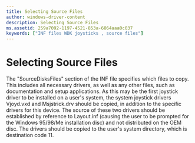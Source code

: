 ```yaml
---
title: Selecting Source Files
author: windows-driver-content
description: Selecting Source Files
ms.assetid: 259a7092-1197-4521-853a-6064aaa0c037
keywords: ["INF files WDK joysticks , source files"]
---
```


# Selecting Source Files





The "SourceDisksFiles" section of the INF file specifies which files to copy. This includes all necessary drivers, as well as any other files, such as documentation and setup applications. As this may be the first joystick driver to be installed on a user's system, the system joystick drivers Vjoyd.vxd and Msjstrick.drv should be copied, in addition to the specific drivers for this device. The source of these two drivers should be established by reference to Layout.inf (causing the user to be prompted for the Windows 95/98/Me installation disc) and not distributed on the OEM disc. The drivers should be copied to the user's system directory, which is destination code 11.

 

 




